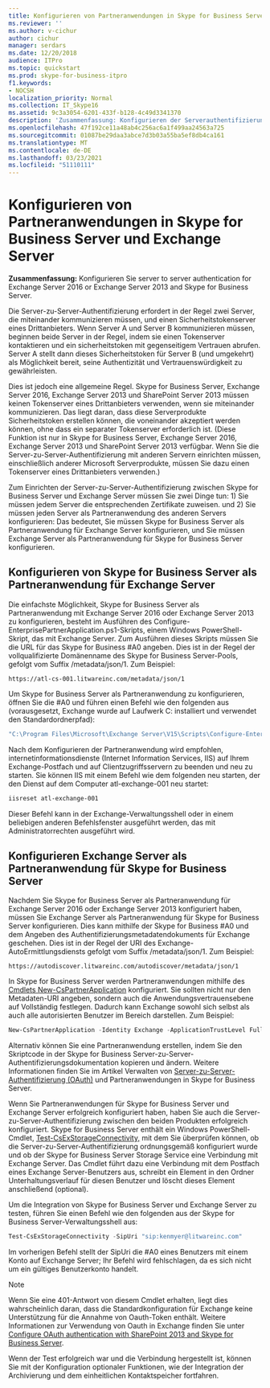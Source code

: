 ```yaml
---
title: Konfigurieren von Partneranwendungen in Skype for Business Server 2015 und Exchange Server
ms.reviewer: ''
ms.author: v-cichur
author: cichur
manager: serdars
ms.date: 12/20/2018
audience: ITPro
ms.topic: quickstart
ms.prod: skype-for-business-itpro
f1.keywords:
- NOCSH
localization_priority: Normal
ms.collection: IT_Skype16
ms.assetid: 9c3a3054-6201-433f-b128-4c49d3341370
description: 'Zusammenfassung: Konfigurieren der Serverauthentifizierung für Exchange Server 2016 oder Exchange Server 2013 und Skype for Business Server.'
ms.openlocfilehash: 47f192ce11a48ab4c256ac6a1f499aa24563a725
ms.sourcegitcommit: 01087be29daa3abce7d3b03a55ba5ef8db4ca161
ms.translationtype: MT
ms.contentlocale: de-DE
ms.lasthandoff: 03/23/2021
ms.locfileid: "51110111"
---
```

# <a name="configure-partner-applications-in-skype-for-business-server-and-exchange-server"></a>Konfigurieren von Partneranwendungen in Skype for Business Server und Exchange Server
 
**Zusammenfassung:** Konfigurieren Sie server to server authentication for Exchange Server 2016 or Exchange Server 2013 and Skype for Business Server.
  
Die Server-zu-Server-Authentifizierung erfordert in der Regel zwei Server, die miteinander kommunizieren müssen, und einen Sicherheitstokenserver eines Drittanbieters. Wenn Server A und Server B kommunizieren müssen, beginnen beide Server in der Regel, indem sie einen Tokenserver kontaktieren und ein sicherheitstoken mit gegenseitigem Vertrauen abrufen. Server A stellt dann dieses Sicherheitstoken für Server B (und umgekehrt) als Möglichkeit bereit, seine Authentizität und Vertrauenswürdigkeit zu gewährleisten.
  
Dies ist jedoch eine allgemeine Regel. Skype for Business Server, Exchange Server 2016, Exchange Server 2013 und SharePoint Server 2013 müssen keinen Tokenserver eines Drittanbieters verwenden, wenn sie miteinander kommunizieren. Das liegt daran, dass diese Serverprodukte Sicherheitstoken erstellen können, die voneinander akzeptiert werden können, ohne dass ein separater Tokenserver erforderlich ist. (Diese Funktion ist nur in Skype for Business Server, Exchange Server 2016, Exchange Server 2013 und SharePoint Server 2013 verfügbar. Wenn Sie die Server-zu-Server-Authentifizierung mit anderen Servern einrichten müssen, einschließlich anderer Microsoft Serverprodukte, müssen Sie dazu einen Tokenserver eines Drittanbieters verwenden.)
  
Zum Einrichten der Server-zu-Server-Authentifizierung zwischen Skype for Business Server und Exchange Server müssen Sie zwei Dinge tun: 1) Sie müssen jedem Server die entsprechenden Zertifikate zuweisen. und 2) Sie müssen jeden Server als Partneranwendung des anderen Servers konfigurieren: Das bedeutet, Sie müssen Skype for Business Server als Partneranwendung für Exchange Server konfigurieren, und Sie müssen Exchange Server als Partneranwendung für Skype for Business Server konfigurieren.
  
## <a name="configuring-skype-for-business-server-to-be-a-partner-application-for-exchange-server"></a>Konfigurieren von Skype for Business Server als Partneranwendung für Exchange Server

Die einfachste Möglichkeit, Skype for Business Server als Partneranwendung mit Exchange Server 2016 oder Exchange Server 2013 zu konfigurieren, besteht im Ausführen des Configure-EnterprisePartnerApplication.ps1-Skripts, einem Windows PowerShell-Skript, das mit Exchange Server. Zum Ausführen dieses Skripts müssen Sie die URL für das Skype for Business #A0 angeben. Dies ist in der Regel der vollqualifizierte Domänenname des Skype for Business Server-Pools, gefolgt vom Suffix /metadata/json/1. Zum Beispiel:
  
```console
https://atl-cs-001.litwareinc.com/metadata/json/1
```

Um Skype for Business Server als Partneranwendung zu konfigurieren, öffnen Sie die #A0 und führen einen Befehl wie den folgenden aus (vorausgesetzt, Exchange wurde auf Laufwerk C: installiert und verwendet den Standardordnerpfad):
  
```powershell
"C:\Program Files\Microsoft\Exchange Server\V15\Scripts\Configure-EnterprisePartnerApplication.ps1 -AuthMetaDataUrl 'https://atl-cs-001.litwareinc.com/metadata/json/1' -ApplicationType Lync"
```

Nach dem Konfigurieren der Partneranwendung wird empfohlen, internetinformationsdienste (Internet Information Services, IIS) auf Ihrem Exchange-Postfach und auf Clientzugriffsservern zu beenden und neu zu starten. Sie können IIS mit einem Befehl wie dem folgenden neu starten, der den Dienst auf dem Computer atl-exchange-001 neu startet:
  
```powershell
iisreset atl-exchange-001
```

Dieser Befehl kann in der Exchange-Verwaltungsshell oder in einem beliebigen anderen Befehlsfenster ausgeführt werden, das mit Administratorrechten ausgeführt wird.
  
## <a name="configuring-exchange-server-to-be-a-partner-application-for-skype-for-business-server"></a>Konfigurieren Exchange Server als Partneranwendung für Skype for Business Server

Nachdem Sie Skype for Business Server als Partneranwendung für Exchange Server 2016 oder Exchange Server 2013 konfiguriert haben, müssen Sie Exchange Server als Partneranwendung für Skype for Business Server konfigurieren. Dies kann mithilfe der Skype for Business #A0 und dem Angeben des Authentifizierungsmetadatendokuments für Exchange geschehen. Dies ist in der Regel der URI des Exchange-AutoErmittlungsdiensts gefolgt vom Suffix /metadata/json/1. Zum Beispiel:
  
```console
https://autodiscover.litwareinc.com/autodiscover/metadata/json/1
```

In Skype for Business Server werden Partneranwendungen mithilfe des [Cmdlets New-CsPartnerApplication](/powershell/module/skype/new-cspartnerapplication?view=skype-ps) konfiguriert. Sie sollten nicht nur den Metadaten-URI angeben, sondern auch die Anwendungsvertrauensebene auf Vollständig festlegen. Dadurch kann Exchange sowohl sich selbst als auch alle autorisierten Benutzer im Bereich darstellen. Zum Beispiel:
  
```powershell
New-CsPartnerApplication -Identity Exchange -ApplicationTrustLevel Full -MetadataUrl "https://autodiscover.litwareinc.com/autodiscover/metadata/json/1"
```

Alternativ können Sie eine Partneranwendung erstellen, indem Sie den Skriptcode in der Skype for Business Server-zu-Server-Authentifizierungsdokumentation kopieren und ändern. Weitere Informationen finden Sie im Artikel Verwalten von [Server-zu-Server-Authentifizierung (OAuth)](../../manage/authentication/server-to-server-and-partner-applications.md) und Partneranwendungen in Skype for Business Server.
  
Wenn Sie Partneranwendungen für Skype for Business Server und Exchange Server erfolgreich konfiguriert haben, haben Sie auch die Server-zu-Server-Authentifizierung zwischen den beiden Produkten erfolgreich konfiguriert. Skype for Business Server enthält ein Windows PowerShell-Cmdlet, [Test-CsExStorageConnectivity,](/powershell/module/skype/test-csexstorageconnectivity?view=skype-ps) mit dem Sie überprüfen können, ob die Server-zu-Server-Authentifizierung ordnungsgemäß konfiguriert wurde und ob der Skype for Business Server Storage Service eine Verbindung mit Exchange Server. Das Cmdlet führt dazu eine Verbindung mit dem Postfach eines Exchange Server-Benutzers aus, schreibt ein Element in den Ordner Unterhaltungsverlauf für diesen Benutzer und löscht dieses Element anschließend (optional).
  
Um die Integration von Skype for Business Server und Exchange Server zu testen, führen Sie einen Befehl wie den folgenden aus der Skype for Business Server-Verwaltungsshell aus:
  
```powershell
Test-CsExStorageConnectivity -SipUri "sip:kenmyer@litwareinc.com"
```

Im vorherigen Befehl stellt der SipUri die #A0 eines Benutzers mit einem Konto auf Exchange Server; Ihr Befehl wird fehlschlagen, da es sich nicht um ein gültiges Benutzerkonto handelt.
  
> [!NOTE]
> Wenn Sie eine 401-Antwort von diesem Cmdlet erhalten, liegt dies wahrscheinlich daran, dass die Standardkonfiguration für Exchange keine Unterstützung für die Annahme von Oauth-Token enthält. Weitere Informationen zur Verwendung von Oauth in Exchange finden Sie unter [Configure OAuth authentication with SharePoint 2013 and Skype for Business Server](/exchange/configure-oauth-authentication-with-sharepoint-2013-and-lync-2013-exchange-2013-help). 
  
Wenn der Test erfolgreich war und die Verbindung hergestellt ist, können Sie mit der Konfiguration optionaler Funktionen, wie der Integration der Archivierung und dem einheitlichen Kontaktspeicher fortfahren.